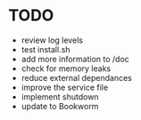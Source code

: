 # TODO

- review log levels
- test install.sh
- add more information to /doc
- check for memory leaks
- reduce external dependances
- improve the service file
- implement shutdown
- update to Bookworm
